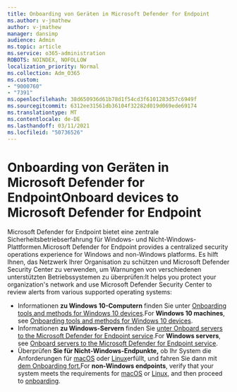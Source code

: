 ```yaml
---
title: Onboarding von Geräten in Microsoft Defender for Endpoint
ms.author: v-jmathew
author: v-jmathew
manager: dansimp
audience: Admin
ms.topic: article
ms.service: o365-administration
ROBOTS: NOINDEX, NOFOLLOW
localization_priority: Normal
ms.collection: Adm_O365
ms.custom:
- "9000760"
- "7391"
ms.openlocfilehash: 38d650936d61b78d1f54cd3f6101283d57c6949f
ms.sourcegitcommit: 6312ee31561db36104f32282d019d069ede69174
ms.translationtype: MT
ms.contentlocale: de-DE
ms.lasthandoff: 03/11/2021
ms.locfileid: "50736526"
---
```

# <a name="onboard-devices-to-microsoft-defender-for-endpoint"></a><span data-ttu-id="be443-102">Onboarding von Geräten in Microsoft Defender for Endpoint</span><span class="sxs-lookup"><span data-stu-id="be443-102">Onboard devices to Microsoft Defender for Endpoint</span></span>

<span data-ttu-id="be443-103">Microsoft Defender for Endpoint bietet eine zentrale Sicherheitsbetriebserfahrung für Windows- und Nicht-Windows-Plattformen.</span><span class="sxs-lookup"><span data-stu-id="be443-103">Microsoft Defender for Endpoint provides a centralized security operations experience for Windows and non-Windows platforms.</span></span> <span data-ttu-id="be443-104">Es hilft Ihnen, das Netzwerk Ihrer Organisation zu schützen und Microsoft Defender Security Center zu verwenden, um Warnungen von verschiedenen unterstützten Betriebssystemen zu überprüfen:</span><span class="sxs-lookup"><span data-stu-id="be443-104">It helps you protect your organization's network and use Microsoft Defender Security Center to review alerts from various supported operating systems:</span></span>

- <span data-ttu-id="be443-105">Informationen **zu Windows 10-Computern** finden Sie unter [Onboarding tools and methods for Windows 10 devices](https://go.microsoft.com/fwlink/?linkid=2143460).</span><span class="sxs-lookup"><span data-stu-id="be443-105">For **Windows 10 machines**, see [Onboarding tools and methods for Windows 10 devices](https://go.microsoft.com/fwlink/?linkid=2143460).</span></span>
- <span data-ttu-id="be443-106">Informationen **zu Windows-Servern** finden Sie [unter Onboard servers to the Microsoft Defender for Endpoint service](https://go.microsoft.com/fwlink/?linkid=2143627).</span><span class="sxs-lookup"><span data-stu-id="be443-106">For **Windows servers**, see [Onboard servers to the Microsoft Defender for Endpoint service](https://go.microsoft.com/fwlink/?linkid=2143627).</span></span>
- <span data-ttu-id="be443-107">Überprüfen **Sie für Nicht-Windows-Endpunkte,** ob Ihr System die Anforderungen für [macOS](https://go.microsoft.com/fwlink/?linkid=2143461) oder [Linux](https://go.microsoft.com/fwlink/?linkid=2143462)erfüllt, und fahren Sie dann mit [dem Onboarding fort.](https://go.microsoft.com/fwlink/?linkid=2143628)</span><span class="sxs-lookup"><span data-stu-id="be443-107">For **non-Windows endpoints**, verify that your system meets the requirements for [macOS](https://go.microsoft.com/fwlink/?linkid=2143461) or [Linux](https://go.microsoft.com/fwlink/?linkid=2143462), and then proceed to [onboarding](https://go.microsoft.com/fwlink/?linkid=2143628).</span></span>
